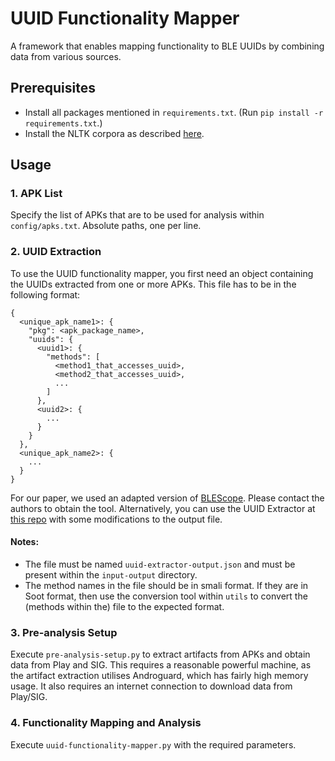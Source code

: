 # UUID Functionality Mapper
A framework that enables mapping functionality to BLE UUIDs by combining data from various sources.

## Prerequisites
* Install all packages mentioned in `requirements.txt`. (Run `pip install -r requirements.txt`.)
* Install the NLTK corpora as described [here](https://www.nltk.org/data.html).

## Usage
### 1. APK List
Specify the list of APKs that are to be used for analysis within `config/apks.txt`. Absolute paths, one per line.

### 2. UUID Extraction
To use the UUID functionality mapper, you first need an object containing the UUIDs extracted from one or more APKs. This file has to be in the following format:
```
{
  <unique_apk_name1>: {
    "pkg": <apk_package_name>,
    "uuids": {
      <uuid1>: {
        "methods": [
          <method1_that_accesses_uuid>,
          <method2_that_accesses_uuid>,
          ...
        ]
      },
      <uuid2>: {
        ...
      }
    }
  },
  <unique_apk_name2>: {
    ...
  }
}
```

For our paper, we used an adapted version of [BLEScope](https://dl.acm.org/doi/10.1145/3319535.3354240). Please contact the authors to obtain the tool. Alternatively, you can use the UUID Extractor at [this repo](https://github.com/projectbtle/uuid-extractor) with some modifications to the output file. 

#### Notes:
* The file must be named `uuid-extractor-output.json` and must be present within the `input-output` directory.
* The method names in the file should be in smali format. If they are in Soot format, then use the conversion tool within `utils` to convert the (methods within the) file to the expected format.

### 3. Pre-analysis Setup
Execute `pre-analysis-setup.py` to extract artifacts from APKs and obtain data from Play and SIG. This requires a reasonable powerful machine, as the artifact extraction utilises Androguard, which has fairly high memory usage. It also requires an internet connection to download data from Play/SIG.

### 4. Functionality Mapping and Analysis
Execute `uuid-functionality-mapper.py` with the required parameters.
